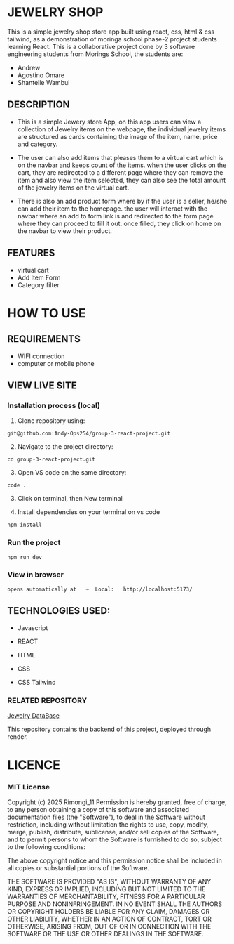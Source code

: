 # JEWELRY SHOP

This is a simple jewelry shop store app built using react,  css, html & css tailwind, as a demonstration of moringa school phase-2  project students learning React. This is a collaborative project done by 3 software engineering students from Morings School, the students are:

- Andrew 
- Agostino Omare
- Shantelle Wambui

 ## DESCRIPTION

- This is a simple Jewery store App, on this app users can view a collection of Jewelry items on the webpage, the individual jewelry items are structured as cards containing the image of the item, name, price and category.

- The user can also add items that pleases them to a virtual cart which is on the navbar and keeps count of the items. when the user clicks on the cart, they are redirected to a different page where they can remove the item and also view the item selected, they can also see the total amount of the jewelry items on the virtual cart.

- There is also an add product form where by if the user is a seller, he/she can add their item to the homepage. the user will interact with the navbar where an add to form link is and redirected to the form page where they can proceed to fill it out. once filled, they click on home on the navbar to view their product.


## FEATURES
- virtual cart
- Add Item Form
- Category filter

# HOW TO USE

## REQUIREMENTS
- WIFI connection
- computer or mobile phone

## VIEW LIVE SITE

### Installation process (local)
1. Clone repository using:
```
git@github.com:Andy-Ops254/group-3-react-project.git
```

2. Navigate to the project directory:
```
cd group-3-react-project.git
```

3. Open VS code on the same directory:
```
code .
```

3. Click on terminal, then New terminal

4. Install dependencies on your terminal on vs code
```
npm install
```

### Run the project
```
npm run dev
```


### View in browser

```
opens automatically at   ➜  Local:   http://localhost:5173/
```

## TECHNOLOGIES USED:

- Javascript

- REACT

- HTML

- CSS

- CSS Tailwind

### RELATED REPOSITORY
[Jewelry DataBase](git@github.com:Andy-Ops254/jeweleryData.json.git)

This repository contains the backend of this project, deployed through render.

# LICENCE

### MIT License

Copyright (c) 2025 Rimongi_11
Permission is hereby granted, free of charge, to any person obtaining a copy of this software and associated documentation files (the "Software"), to deal in the Software without restriction, including without limitation the rights to use, copy, modify, merge, publish, distribute, sublicense, and/or sell copies of the Software, and to permit persons to whom the Software is furnished to do so, subject to the following conditions:

The above copyright notice and this permission notice shall be included in all copies or substantial portions of the Software.

THE SOFTWARE IS PROVIDED "AS IS", WITHOUT WARRANTY OF ANY KIND, EXPRESS OR IMPLIED, INCLUDING BUT NOT LIMITED TO THE WARRANTIES OF MERCHANTABILITY, FITNESS FOR A PARTICULAR PURPOSE AND NONINFRINGEMENT. IN NO EVENT SHALL THE AUTHORS OR COPYRIGHT HOLDERS BE LIABLE FOR ANY CLAIM, DAMAGES OR OTHER LIABILITY, WHETHER IN AN ACTION OF CONTRACT, TORT OR OTHERWISE, ARISING FROM, OUT OF OR IN CONNECTION WITH THE SOFTWARE OR THE USE OR OTHER DEALINGS IN THE SOFTWARE.